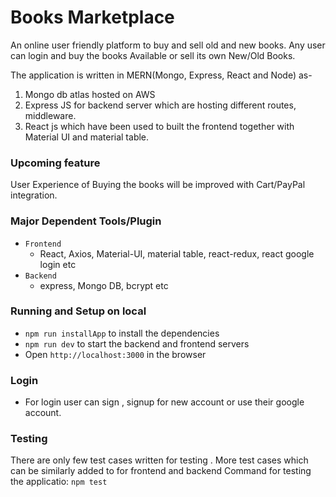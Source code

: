 # Books Marketplace
An online user friendly platform to buy and sell old and new books. Any user can login and buy the books Available or sell its own New/Old Books.

The application is written in MERN(Mongo, Express, React and Node) as-
1. Mongo db atlas hosted on AWS
2. Express JS for backend server which are hosting different routes, middleware.
3. React js which have been used to built the frontend together with Material UI and material table.

### Upcoming feature
User Experience of Buying the books will be improved with Cart/PayPal integration.

### Major Dependent Tools/Plugin
- `Frontend`
	- React, Axios, Material-UI, material table, react-redux, react google login etc
- `Backend`
	- express, Mongo DB, bcrypt etc
	

### Running and Setup on local

- `npm run installApp` to install the dependencies
- `npm run dev` to start the backend and frontend servers
- Open `http://localhost:3000` in the browser

### Login
- For login user can sign , signup for new account or use their google account.


### Testing
There are only few test cases written for testing . More test cases which can be similarly added to for frontend and backend
Command for testing the applicatio: `npm test`
